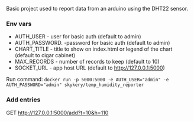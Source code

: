 Basic project used to report data from an arduino using the DHT22 sensor.

### Env vars
- AUTH_USER - user for basic auth (default to admin)
- AUTH_PASSWORD. -password for basic auth (default to admin)
- CHART_TITLE - title to show on index.html or legend of the chart (default to cigar cabinet)
- MAX_RECORDS - number of records to keep (default to 10)
- SOCKET_URL - app host URL (default to http://127.0.0.1:5000)

Run command: `docker run -p 5000:5000 -e AUTH_USER="admin" -e AUTH_PASSWORD="admin" skykery/temp_humidity_reporter`

### Add entries
GET http://127.0.0.1:5000/add?t=10&h=110

